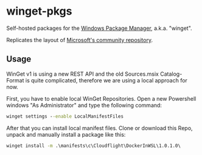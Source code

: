 # winget-pkgs

Self-hosted packages for the [Windows Package Manager](https://github.com/microsoft/winget-cli), a.k.a. "winget".

Replicates the layout of [Microsoft's community repository](https://github.com/microsoft/winget-pkgs/).

## Usage

WinGet v1 is using a new REST API and the old Sources.msix Catalog-Format is quite complicated, therefore we are using a local approach for now.

First, you have to enable local WinGet Repositories. Open a new Powershell windows "As Administrator" and type the following command:

```bat
winget settings --enable LocalManifestFiles
``` 

After that you can install local manifest files. Clone or download this Repo, unpack and manually install a package like this:

```bat
winget install -m .\manifests\c\Cloudflight\DockerInWSL\1.0.1.0\
```
